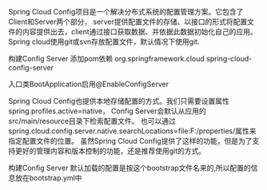 Spring Cloud Config项目是一个解决分布式系统的配置管理方案。它包含了Client和Server两个部分，
server提供配置文件的存储、以接口的形式将配置文件的内容提供出去，client通过接口获取数据、并依据此数据初始化自己的应用。
Spring cloud使用git或svn存放配置文件，默认情况下使用git.

构建Config Server
添加pom依赖
 <dependency>
            <groupId>org.springframework.cloud</groupId>
            <artifactId>spring-cloud-config-server</artifactId>
 </dependency>
 
 入口类BootApplication启用@EnableConfigServer
 
 Spring Cloud Config也提供本地存储配置的方式。我们只需要设置属性spring.profiles.active=native，
 Config Server会默认从应用的src/main/resource目录下检索配置文件。
 也可以通过spring.cloud.config.server.native.searchLocations=file:F:/properties/属性来指定配置文件的位置。
 虽然Spring Cloud Config提供了这样的功能，但是为了支持更好的管理内容和版本控制的功能，还是推荐使用git的方式。
 
 
 构建Config Server
 默认加载的配置是按这个bootstrap文件名来的,所以配置的信息放在bootstrap.yml中
 
